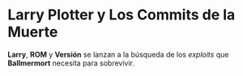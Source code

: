 # Larry Plotter y Los Commits de la Muerte

**Larry**, **ROM** y **Versión** se lanzan a la búsqueda de los *exploits* que **Ballmermort** necesita para sobrevivir.
